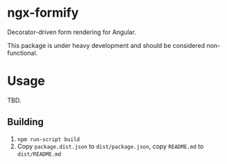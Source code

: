 # ngx-formify

Decorator-driven form rendering for Angular.

This package is under heavy development and should be considered non-functional.

# Usage

TBD.

## Building

1. `npm run-script build`
2. Copy `package.dist.json` to `dist/package.json`, copy `README.md` to `dist/README.md`
